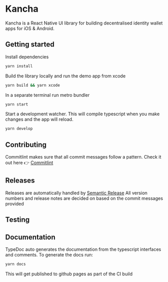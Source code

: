 # Kancha

Kancha is a React Native UI library for building decentralised identity wallet apps for iOS & Android.

## Getting started

Install dependencies
```bash
yarn install
```

Build the library locally and run the demo app from xcode
```bash
yarn build && yarn xcode
```

In a separate terminal run metro bundler
```bash
yarn start
```

Start a development watcher. This will compile typescript when you make changes and the app will reload.

```bash
yarn develop
```

## Contributing
Commitlint makes sure that all commit messages follow a pattern. Check it out here :point_right: [Commitlint](https://commitlint.js.org)

## Releases
Releases are automatically handled by [Semantic Release](https://github.com/semantic-release/semantic-release) All version numbers and release notes are decided on based on the commit messages provided

## Testing


## Documentation
TypeDoc auto generates the documentation from the typescript interfaces and comments. To generate the docs run:

```bash
yarn docs
```
This will get published to github pages as part of the CI build